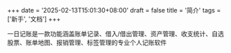 +++
date = '2025-02-13T15:01:30+08:00'
draft = false
title = '简介'
tags = ['新手', '文档']
+++

一日记账是一款功能涵盖账单记录、借入/借出管理、资产管理、收支统计、自选股票、账单地图、报销管理、标签管理的专业个人记账软件